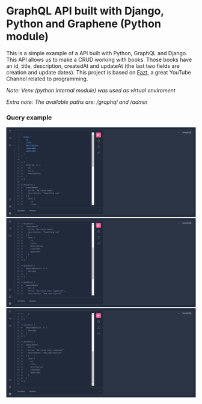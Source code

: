 # GraphQL API built with Django, Python and Graphene (Python module)

This is a simple example of a API built with Python, GraphQL and Django. This API allows us to make a CRUD working with books. 
Those books have an id, title, description, createdAt and updateAt (the last two fields are creation and update dates).
This project is based on [Fazt](https://youtu.be/cultgNYc1DE), a great YouTube Channel related to programming.

*Note: Venv (python internal module) was used as virtual enviroment*

*Extra note: The available paths are: /graphql and /admin*

### Query example
![First view](./Previews/First_view.PNG)
![Second view](./Previews/Second_view.PNG)
![Third view](./Previews/Third_view.PNG)